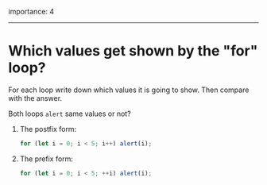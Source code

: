importance: 4

---

# Which values get shown by the "for" loop?

For each loop write down which values it is going to show. Then compare with the answer.

Both loops `alert` same values or not?

1. The postfix form:

   ```js
   for (let i = 0; i < 5; i++) alert(i);
   ```

2. The prefix form:

   ```js
   for (let i = 0; i < 5; ++i) alert(i);
   ```
